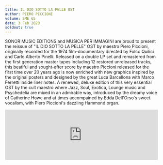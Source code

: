 ```yaml
---
title: IL DIO SOTTO LA PELLE OST
author: PIERO PICCIONI
volume: SME 65
date: 3 Feb 2020
soldout: true
---
```

SONOR MUSIC EDITIONS and MUSICA PER IMMAGINI are proud to present the reissue of "IL DIO SOTTO LA PELLE" OST by maestro Piero Piccioni, originally recorded for the 1974 film-documentary directed by Folco Quilici and Carlo Alberto Pinelli. Released on a double LP set and remastered from the first generation master tapes including 12 restored unreleased tracks, this beatiful and sought-after score by maestro Piccioni released for the first time over 20 years ago is now enriched with new graphics inspired by the original posters and designed by the great Luca Barcellona with Marco Ferretti inside liner notes. A renewed, deluxe edition of this very essential OST by the cult maestro where Jazz, Soul, Exotica, Lounge music and Psychedelia are mixed in an admirable way, introduced by the dreamy voice of Catherine Howe and at times accompained by Edda Dell'Orso's sweet vocalism, with Piero Piccioni's dazzling Hammond organ.

<iframe width="100%" height="166" scrolling="no" frameborder="no" allow="autoplay" src="https://w.soundcloud.com/player/?url=https%3A//api.soundcloud.com/tracks/747528772&color=%23ff5500&auto_play=false&hide_related=false&show_comments=true&show_user=true&show_reposts=false&show_teaser=true"></iframe>
